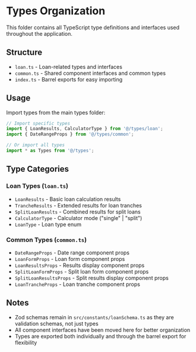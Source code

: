 # Types Organization

This folder contains all TypeScript type definitions and interfaces used throughout the application.

## Structure

- `loan.ts` - Loan-related types and interfaces
- `common.ts` - Shared component interfaces and common types
- `index.ts` - Barrel exports for easy importing

## Usage

Import types from the main types folder:

```typescript
// Import specific types
import { LoanResults, CalculatorType } from '@/types/loan';
import { DateRangeProps } from '@/types/common';

// Or import all types
import * as Types from '@/types';
```

## Type Categories

### Loan Types (`loan.ts`)
- `LoanResults` - Basic loan calculation results
- `TrancheResults` - Extended results for loan tranches
- `SplitLoanResults` - Combined results for split loans
- `CalculatorType` - Calculator mode ("single" | "split")
- `LoanType` - Loan type enum

### Common Types (`common.ts`)
- `DateRangeProps` - Date range component props
- `LoanFormProps` - Loan form component props
- `LoanResultsProps` - Results display component props
- `SplitLoanFormProps` - Split loan form component props
- `SplitLoanResultsProps` - Split results display component props
- `LoanTrancheProps` - Loan tranche component props

## Notes

- Zod schemas remain in `src/constants/loanSchema.ts` as they are validation schemas, not just types
- All component interfaces have been moved here for better organization
- Types are exported both individually and through the barrel export for flexibility
